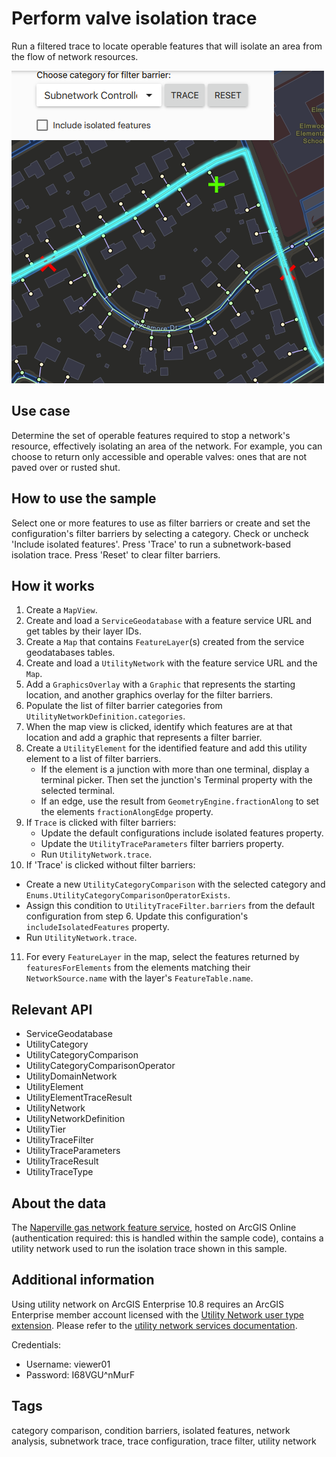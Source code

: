 # Perform valve isolation trace

Run a filtered trace to locate operable features that will isolate an area from the flow of network resources.

![](screenshot.png)

## Use case

Determine the set of operable features required to stop a network's resource, effectively isolating an area of the network. For example, you can choose to return only accessible and operable valves: ones that are not paved over or rusted shut.

## How to use the sample

Select one or more features to use as filter barriers or create and set the configuration's filter barriers by selecting a category. Check or uncheck 'Include isolated features'. Press 'Trace' to run a subnetwork-based isolation trace. Press 'Reset' to clear filter barriers.

## How it works

1. Create a `MapView`.
2. Create and load a `ServiceGeodatabase` with a feature service URL and get tables by their layer IDs.
3. Create a `Map` that contains `FeatureLayer`(s) created from the service geodatabases tables.
4. Create and load a `UtilityNetwork` with the feature service URL and the `Map`.
5. Add a `GraphicsOverlay` with a `Graphic` that represents the starting location, and another graphics overlay for the filter barriers.
6. Populate the list of filter barrier categories from `UtilityNetworkDefinition.categories`.
7. When the map view is clicked, identify which features are at that location and add a graphic that represents a filter barrier.
8. Create a `UtilityElement` for the identified feature and add this utility element to a list of filter barriers.
   - If the element is a junction with more than one terminal, display a terminal picker. Then set the junction's Terminal property with the selected terminal.
   - If an edge, use the result from `GeometryEngine.fractionAlong` to set the elements `fractionAlongEdge` property.
9. If `Trace` is clicked with filter barriers:
   - Update the default configurations include isolated features property.
   - Update the `UtilityTraceParameters` filter barriers property.
   - Run `UtilityNetwork.trace`.
10. If 'Trace' is clicked without filter barriers:
   - Create a new `UtilityCategoryComparison` with the selected category and `Enums.UtilityCategoryComparisonOperatorExists`.
   - Assign this condition to `UtilityTraceFilter.barriers` from the default configuration from step 6. Update this configuration's `includeIsolatedFeatures` property.
   - Run `UtilityNetwork.trace`.
11.  For every `FeatureLayer` in the map, select the features returned by `featuresForElements` from the elements matching their `NetworkSource.name` with the layer's `FeatureTable.name`.

## Relevant API

* ServiceGeodatabase
* UtilityCategory
* UtilityCategoryComparison
* UtilityCategoryComparisonOperator
* UtilityDomainNetwork
* UtilityElement
* UtilityElementTraceResult
* UtilityNetwork
* UtilityNetworkDefinition
* UtilityTier
* UtilityTraceFilter
* UtilityTraceParameters
* UtilityTraceResult
* UtilityTraceType

## About the data

The [Naperville gas network feature service](https://sampleserver7.arcgisonline.com/server/rest/services/UtilityNetwork/NapervilleGas/FeatureServer), hosted on ArcGIS Online (authentication required: this is handled within the sample code), contains a utility network used to run the isolation trace shown in this sample.

## Additional information

Using utility network on ArcGIS Enterprise 10.8 requires an ArcGIS Enterprise member account licensed with the [Utility Network user type extension](https://enterprise.arcgis.com/en/portal/latest/administer/windows/license-user-type-extensions.htm#ESRI_SECTION1_41D78AD9691B42E0A8C227C113C0C0BF). Please refer to the [utility network services documentation](https://enterprise.arcgis.com/en/server/latest/publish-services/windows/utility-network-services.htm).

Credentials:
* Username: viewer01
* Password: I68VGU^nMurF

## Tags

category comparison, condition barriers, isolated features, network analysis, subnetwork trace, trace configuration, trace filter, utility network
